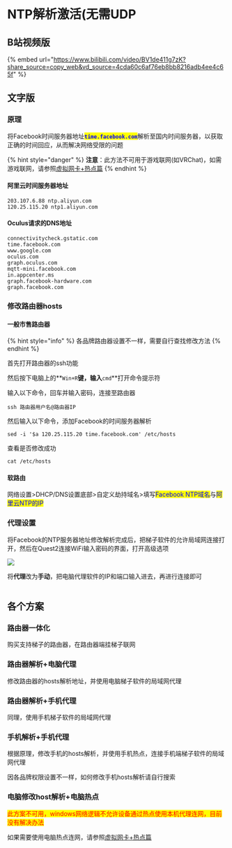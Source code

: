 # NTP解析激活(无需UDP

## B站视频版

{% embed url="https://www.bilibili.com/video/BV1de411g7zK?share_source=copy_web&vd_source=4cda60c6af76eb8bb8216adb4ee4c65f" %}

## 文字版

### 原理

将Facebook时间服务器地址<mark style="color:blue;">**`time.facebook.com`**</mark>解析至国内时间服务器，以获取正确的时间回应，从而解决网络受限的问题

{% hint style="danger" %}
**注意**：此方法不可用于游戏联网(如VRChat)，如需游戏联网，请参照[虚拟网卡+热点篇](xu-ni-wang-ka-+-re-dian-ji-huo/)
{% endhint %}

#### 阿里云时间服务器地址

```
203.107.6.88 ntp.aliyun.com
120.25.115.20 ntp1.aliyun.com
```

#### Oculus请求的DNS地址

```
connectivitycheck.gstatic.com
time.facebook.com
www.google.com
oculus.com
graph.oculus.com
mqtt-mini.facebook.com
in.appcenter.ms
graph.facebook-hardware.com
graph.facebook.com
```

### 修改路由器hosts

#### 一般市售路由器

{% hint style="info" %}
各品牌路由器设置不一样，需要自行查找修改方法
{% endhint %}

首先打开路由器的ssh功能

然后按下电脑上的**`Win+R`**键，输入**`cmd`**打开命令提示符

输入以下命令，回车并输入密码，连接至路由器

```
ssh 路由器用户名@路由器IP
```

然后输入以下命令，添加Facebook的时间服务器解析

```
sed -i '$a 120.25.115.20 time.facebook.com' /etc/hosts
```

查看是否修改成功

```
cat /etc/hosts
```

#### 软路由

网络设置>DHCP/DNS设置底部>自定义劫持域名>填写<mark style="color:blue;">Facebook NTP域名</mark>与<mark style="color:blue;">阿里云NTP的IP</mark>

### 代理设置

将Facebook的NTP服务器地址修改解析完成后，把梯子软件的允许局域网连接打开，然后在Quest2连接WiFi输入密码的界面，打开高级选项

![](https://fastly.jsdelivr.net/gh/EYW-015/Oculus-guide-China/img/quest/wifi1.jpg)

将**代理**改为**手动**，把电脑代理软件的IP和端口输入进去，再进行连接即可

<figure><img src="https://fastly.jsdelivr.net/gh/EYW-015/Oculus-guide-China/img/quest/wifi_proxy.jpg" alt=""><figcaption></figcaption></figure>

## 各个方案

### 路由器一体化

购买支持梯子的路由器，在路由器端挂梯子联网

### 路由器解析+电脑代理

修改路由器的hosts解析地址，并使用电脑梯子软件的局域网代理

### 路由器解析+手机代理

同理，使用手机梯子软件的局域网代理

### 手机解析+手机代理

根据原理，修改手机的hosts解析，并使用手机热点，连接手机端梯子软件的局域网代理

因各品牌权限设置不一样，如何修改手机hosts解析请自行搜索

### 电脑修改host解析+电脑热点

<mark style="color:red;">此方案不可用，windows网络逻辑不允许设备通过热点使用本机代理连网，目前没有解决办法</mark>

如果需要使用电脑热点连网，请参照[虚拟网卡+热点篇](xu-ni-wang-ka-+-re-dian-ji-huo/)
